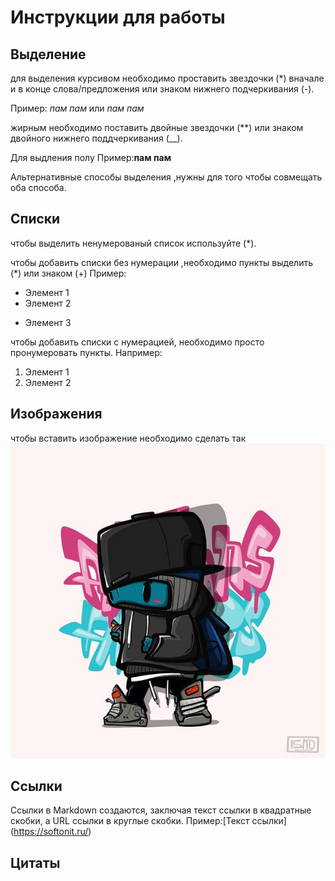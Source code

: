 # Инструкции для работы 

## Выделение 

для выделения курсивом необходимо проставить звездочки (*) вначале и в конце слова/предложения или знаком нижнего подчеркивания (-). 

Пример: *пам пам* или _пам пам_

жирным необходимо поставить двойные звездочки (**) или знаком двойного нижнего поддчеркивания (__).

Для выдления полу
Пример:**пам пам**

Альтернативные способы выделения ,нужны для того чтобы совмещать оба способа.

## Списки
чтобы выделить ненумерованый список используйте (*).


чтобы добавить списки без нумерации ,необходимо пункты выделить (*) или знаком (+) Пример:
* Элемент 1
* Элемент 2
+ Элемент 3

чтобы добавить списки с нумерацией, необходимо просто пронумеровать пункты. Например:
1. Элемент 1
2. Элемент 2

## Изображения

чтобы вставить изображение необходимо сделать так
 ![isko32](isko32.jpg)

## Ссылки

Ссылки в Markdown создаются, заключая текст ссылки в квадратные скобки, а URL ссылки в круглые скобки. Пример:[Текст ссылки] (https://softonit.ru/)

## Цитаты 